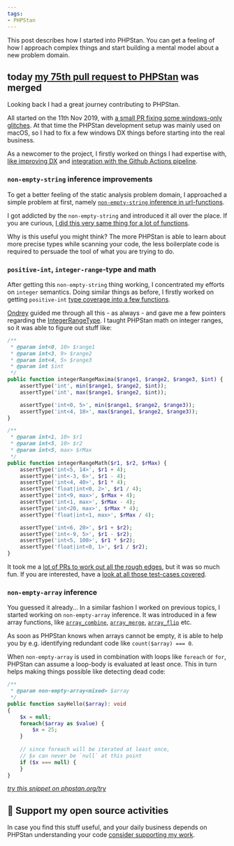 ```yaml
---
tags:
- PHPStan
---
```


This post describes how I started into PHPStan. You can get a feeling of how I approach complex things and start building a mental model about a new problem domain.


## today [my 75th pull request to PHPStan](https://twitter.com/markusstaab/status/1493167116056465416) was merged

Looking back I had a great journey contributing to PHPStan.

All started on the 11th Nov 2019, with [a small PR fixing some windows-only glitches](https://github.com/phpstan/phpstan-src/pull/8).
At that time the PHPStan development setup was mainly used on macOS, so I had to fix a few windows DX things before starting into the real business.

As a newcomer to the project, I firstly worked on things I had expertise with, [like improving DX](https://github.com/phpstan/phpstan-src/pull/51) and [integration with the Github Actions pipeline](https://github.com/phpstan/phpstan-src/pull/317).


### `non-empty-string` inference improvements

To get a better feeling of the static analysis problem domain, I approached a simple problem at first, namely [`non-empty-string` inference in url-functions](https://github.com/phpstan/phpstan-src/pull/575).

I got addicted by the `non-empty-string` and introduced it all over the place.
If you are curious, [I did this very same thing for a lot of functions](https://github.com/phpstan/phpstan-src/pulls?q=is%3Apr+sort%3Aupdated-desc+author%3Astaabm+is%3Amerged++non-empty-string).

Why is this useful you might think? The more PHPStan is able to learn about more precise types while scanning your code,
the less boilerplate code is required to persuade the tool of what you are trying to do.


### `positive-int`, `integer-range`-type and math

After getting this `non-empty-string` thing working, I concentrated my efforts on `integer` semantics.
Doing similar things as before, I firstly worked on getting `positive-int` [type coverage into a few functions](https://github.com/phpstan/phpstan-src/pulls?q=is%3Apr+sort%3Aupdated-desc+author%3Astaabm+is%3Amerged+positive-int).

[Ondrey](https://github.com/ondrejmirtes) guided me through all this - as always - and gave me a few pointers regarding the [IntegerRangeType](https://github.com/phpstan/phpstan-src/blob/e12b4c487c9c7401a7434b682666a4209099349d/src/Type/IntegerRangeType.php).
I taught PHPStan math on integer ranges, so it was able to figure out stuff like:

```php
/**
 * @param int<0, 10> $range1
 * @param int<3, 9> $range2
 * @param int<4, 5> $range3
 * @param int $int
 */
public function integerRangeMaxima($range1, $range2, $range3, $int) {
    assertType('int', min($range1, $range2, $int));
    assertType('int', max($range1, $range2, $int));

    assertType('int<0, 5>', min($range1, $range2, $range3));
    assertType('int<4, 10>', max($range1, $range2, $range3));
}

/**
 * @param int<1, 10> $r1
 * @param int<5, 10> $r2
 * @param int<5, max> $rMax
 */
public function integerRangeMath($r1, $r2, $rMax) {
    assertType('int<5, 14>', $r1 + 4);
    assertType('int<-3, 6>', $r1 - 4);
    assertType('int<4, 40>', $r1 * 4);
    assertType('float|int<0, 2>', $r1 / 4);
    assertType('int<9, max>', $rMax + 4);
    assertType('int<1, max>', $rMax - 4);
    assertType('int<20, max>', $rMax * 4);
    assertType('float|int<1, max>', $rMax / 4);

    assertType('int<6, 20>', $r1 + $r2);
    assertType('int<-9, 5>', $r1 - $r2);
    assertType('int<5, 100>', $r1 * $r2);
    assertType('float|int<0, 1>', $r1 / $r2);
}
```

It took me a [lot of PRs to work out all the rough edges](https://github.com/phpstan/phpstan-src/pulls?q=is%3Apr+sort%3Aupdated-desc+author%3Astaabm+is%3Amerged+range), but it was so much fun.
If you are interested, have a [look at all those test-cases covered](https://github.com/staabm/phpstan-src/blob/c4a662ac6c3ec63f063238880b243b5399c34fcc/tests/PHPStan/Analyser/data/integer-range-types.php#L198-L331).


### `non-empty-array` inference

You guessed it already... In a similar fashion I worked on previous topics, I started working on `non-empty-array` inference. It was introduced in a few array functions, like [`array_combine`](https://github.com/phpstan/phpstan-src/pull/578), [`array_merge`](https://github.com/phpstan/phpstan-src/pull/581), [`array_flip`](https://github.com/phpstan/phpstan-src/pull/583) etc.

As soon as PHPStan knows when arrays cannot be empty, it is able to help you by e.g. identifying redundant code like `count($array) === 0`.

When `non-empty-array` is used in combination with loops like `foreach` or `for`, PHPStan can assume a loop-body is evaluated at least once.
This in turn helps making things possible like detecting dead code:

```php
/**
 * @param non-empty-array<mixed> $array
 */
public function sayHello($array): void
{
    $x = null;
    foreach($array as $value) {
        $x = 25;
    }
    
    // since foreach will be iterated at least once,
    // $x can never be `null` at this point
    if ($x === null) { 
    }
}
```
_[try this snippet on phpstan.org/try](https://phpstan.org/r/597e97ed-eef8-401a-85f9-abb28526316e)_


## 💌 Support my open source activities

In case you find this stuff useful, and your daily business depends on PHPStan understanding your code [consider supporting my work](https://github.com/sponsors/staabm). 
